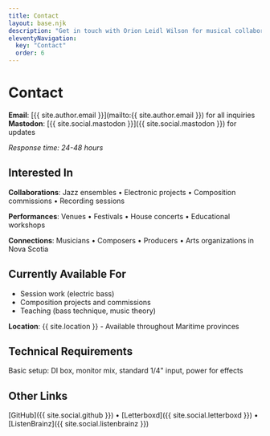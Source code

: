 ```yaml
---
title: Contact
layout: base.njk
description: "Get in touch with Orion Leidl Wilson for musical collaborations, performances, or general inquiries."
eleventyNavigation:
  key: "Contact"
  order: 6
---
```


# Contact

**Email**: [{{ site.author.email }}](mailto:{{ site.author.email }}) for all inquiries  
**Mastodon**: [{{ site.social.mastodon }}]({{ site.social.mastodon }}) for updates

*Response time: 24-48 hours*

## Interested In

**Collaborations**: Jazz ensembles • Electronic projects • Composition commissions • Recording sessions

**Performances**: Venues • Festivals • House concerts • Educational workshops

**Connections**: Musicians • Composers • Producers • Arts organizations in Nova Scotia

## Currently Available For

- Session work (electric bass)
- Composition projects and commissions  
- Teaching (bass technique, music theory)

**Location**: {{ site.location }} - Available throughout Maritime provinces

## Technical Requirements

Basic setup: DI box, monitor mix, standard 1/4" input, power for effects

## Other Links

[GitHub]({{ site.social.github }}) • [Letterboxd]({{ site.social.letterboxd }}) • [ListenBrainz]({{ site.social.listenbrainz }})